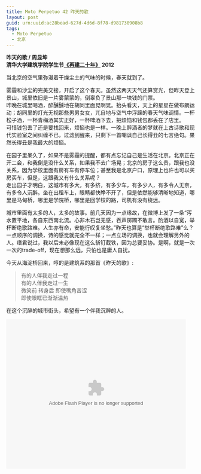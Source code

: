 ```yaml
---
title: Moto Perpetuo 42 昨天的歌
layout: post
guid: urn:uuid:ac28bead-627d-4d6d-8f78-d981730908b8
tags:
  - Moto Perpetuo
  - 北京
---
```


__昨天的歌 / 周显坤__    
__清华大学建筑学院学生节[《再建二十年》](http://www.tudou.com/programs/view/Mcv_31WVb4U/?rpid=118529993&resourceId=118529993_06_05_99) 2012__  

当北京的空气里弥漫着干燥尘土的气味的时候，春天就到了。

雾霾和沙尘的完美交接，开启了这个春天。虽然这两天天气还算赏光，但昨天登上景山，城里依旧是一片雾蒙蒙的，倒辜负了景山那一块钱的门票。  
昨晚在城里喝酒，醉醺醺地在胡同里面晃啊晃。抬头看天，天上的星星在做布朗运动；胡同里的灯光无视那些男男女女，兀自地与空气中浮躁的春天气味调情。一杯松子酒，一杯青梅酒其实正好，一杯啤酒下去，把烦恼和钱包都丢在了店里。  
可惜钱包丢了还是要找回来，烦恼也是一样。一晚上醉酒者的梦就在上古诗歌和现代实验室之间纠缠不已，过滤到醒来，只剩下一首嘲讽自己长得丑的七言绝句。果然长得丑是我最大的烦恼。

在园子里呆久了，如果不是雾霾的提醒，都有点忘记自己是生活在北京。北京正在开二会，和我倒是没什么关系，如果我不去广场晃；北京的房子这么贵，跟我也没关系，因为学校里面有房有车有停车位；甚至我是北京户口，原理上也许也可以买房买车，但是，这跟我又有什么关系呢？  
走出园子才明白，这城市有多大，有多挤，有多少车，有多少人，有多令人无奈，有多令人沉醉。坐在出租车上，眼睛都快睁不开了，但是依然能够清晰地知道，哪里是马甸桥，哪里是学院桥，哪里是回学校的路，司机有没有绕远。

城市里面有太多的人，太多的故事。前几天因为一点缘故，在微博上发了一条“泻水置平地，各自东西南北流。心非木石岂无感，吞声踯躅不敢言。酌酒以自宽，举杯断绝歌路难。人生亦有命，安能行叹复坐愁。”昨天也算是“举杯断绝歌路难”么？  
一点顺序的调换，诗的感觉就完全不一样；一点立场的调换，也就会理解另外的人。缮君说过，我以后未必像现在这么斩钉截铁，因为总要妥协。是啊，就是一次一次的trade-off，现在想那么远，只怕也是庸人自扰。  

今天从海淀桥回来，哼的是建筑系的那首《昨天的歌》:  
>有的人伴我走过一程  
>有的人伴我走过一生  
>微笑前 转身后 即使嘴角苦涩  
>即使眼眶已渐渐温热

在这个沉醉的城市街头，希望有一个伴我沉醉的人。

<embed src="http://www.tudou.com/v/VBaV7AI7UnQ/&rpid=118529993&resourceId=118529993_05_05_99&bid=05/v.swf" type="application/x-shockwave-flash" allowscriptaccess="always" allowfullscreen="true" wmode="opaque" width="480" height="400"></embed>